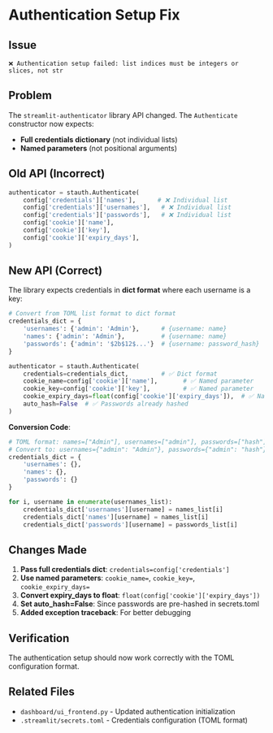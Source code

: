 # Authentication Setup Fix

## Issue
```
❌ Authentication setup failed: list indices must be integers or slices, not str
```

## Problem
The `streamlit-authenticator` library API changed. The `Authenticate` constructor now expects:
- **Full credentials dictionary** (not individual lists)
- **Named parameters** (not positional arguments)

## Old API (Incorrect)
```python
authenticator = stauth.Authenticate(
    config['credentials']['names'],      # ❌ Individual list
    config['credentials']['usernames'],   # ❌ Individual list
    config['credentials']['passwords'],   # ❌ Individual list
    config['cookie']['name'],
    config['cookie']['key'],
    config['cookie']['expiry_days'],
)
```

## New API (Correct)

The library expects credentials in **dict format** where each username is a key:

```python
# Convert from TOML list format to dict format
credentials_dict = {
    'usernames': {'admin': 'Admin'},      # {username: name}
    'names': {'admin': 'Admin'},          # {username: name}
    'passwords': {'admin': '$2b$12$...'}  # {username: password_hash}
}

authenticator = stauth.Authenticate(
    credentials=credentials_dict,         # ✅ Dict format
    cookie_name=config['cookie']['name'],       # ✅ Named parameter
    cookie_key=config['cookie']['key'],         # ✅ Named parameter
    cookie_expiry_days=float(config['cookie']['expiry_days']),  # ✅ Named parameter
    auto_hash=False  # ✅ Passwords already hashed
)
```

**Conversion Code**:
```python
# TOML format: names=["Admin"], usernames=["admin"], passwords=["hash"]
# Convert to: usernames={"admin": "Admin"}, passwords={"admin": "hash"}
credentials_dict = {
    'usernames': {},
    'names': {},
    'passwords': {}
}

for i, username in enumerate(usernames_list):
    credentials_dict['usernames'][username] = names_list[i]
    credentials_dict['names'][username] = names_list[i]
    credentials_dict['passwords'][username] = passwords_list[i]
```

## Changes Made

1. **Pass full credentials dict**: `credentials=config['credentials']`
2. **Use named parameters**: `cookie_name=`, `cookie_key=`, `cookie_expiry_days=`
3. **Convert expiry_days to float**: `float(config['cookie']['expiry_days'])`
4. **Set auto_hash=False**: Since passwords are pre-hashed in secrets.toml
5. **Added exception traceback**: For better debugging

## Verification

The authentication setup should now work correctly with the TOML configuration format.

## Related Files
- `dashboard/ui_frontend.py` - Updated authentication initialization
- `.streamlit/secrets.toml` - Credentials configuration (TOML format)

